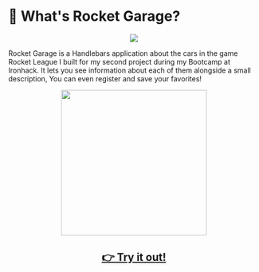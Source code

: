
# 🚀 What's Rocket Garage?

<p align="center">
  <img src="https://user-images.githubusercontent.com/80700338/151150136-ee81ecf4-273d-48c2-ad3a-4c1a5a49aa37.png">
</p>

Rocket Garage is a Handlebars application about the cars in the game Rocket League I built for my second project during my Bootcamp at Ironhack. It lets you see information about each of them alongside a small description, You can even register and save your favorites!

<p align="center">
  <img width=292,5 src="https://user-images.githubusercontent.com/80700338/151150140-ac8de264-051e-46d2-ba30-a375bb4abbd5.png">
</p>

## <p align="center"><a href="https://rocket-garage.herokuapp.com/">👉 Try it out!</a></p>





